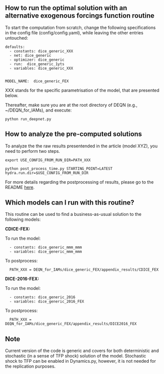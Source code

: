 ## How to run the optimal solution with an alternative exogenous forcings function routine
To start the computation from scratch, change the following specifications in the config file (config/config.yaml),
while leaving the other entries untouched:

```
defaults:
  - constants: dice_generic_XXX
  - net: dice_generic
  - optimizer: dice_generic
  - run:  dice_generic_1yts
  - variables: dice_generic_XXX


MODEL_NAME:  dice_generic_FEX
```
XXX stands for the specific parametrisation of the model, that are presented below.

Thereafter, make sure you are at the root directory of DEQN (e.g., ~/DEQN_for_IAMs), and
execute:

```
python run_deepnet.py
```

## How to analyze the pre-computed solutions

To analyze the the raw results presentended in the article (model XYZ), you need to
perform two steps.


```
export USE_CONFIG_FROM_RUN_DIR=PATH_XXX

python post_process_time.py STARTING_POINT=LATEST hydra.run.dir=$USE_CONFIG_FROM_RUN_DIR

```

For more details regarding the postprocessing of results, please go to the README [here](../README.md).

## Which models can I run with this routine?
This routine can be used to find a business-as-usual solution to the following models:

**CDICE-FEX:** 

To run the model:

```
  - constants: dice_generic_mmm_mmm
  - variables: dice_generic_mmm_mmm
```

To postprocess:

```
  PATH_XXX = DEQN_for_IAMs/dice_generic_FEX/appendix_results/CDICE_FEX
```

**DICE-2016-FEX:**

To run the model:

```
  - constants: dice_generic_2016
  - variables: dice_generic_2016_FEX
```
To postprocess:

```
  PATH_XXX = DEQN_for_IAMs/dice_generic_FEX/appendix_results/DICE2016_FEX
```

## Note
Current version of the code is generic and covers for both deterministic and stochastic (in a sense of TFP shock) solution of the model. Stochastic shock to TFP can be enabled in Dynamics.py, however, it is not needed for the replication purposes.
